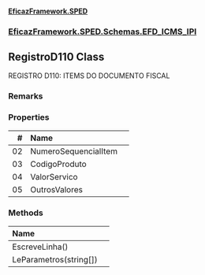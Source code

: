 #### [EficazFramework.SPED](EficazFrameworkSPED.md 'EficazFramework SPED')
### [EficazFramework.SPED.Schemas.EFD_ICMS_IPI](EficazFramework.SPED.Schemas.EFD_ICMS_IPI.md 'EficazFramework.SPED.Schemas.EFD_ICMS_IPI')

## RegistroD110 Class

REGISTRO D110: ITEMS DO DOCUMENTO FISCAL

### Remarks
### Properties

| # | Name | |
| ---: | :--- | :--- |
| 02 | NumeroSequencialItem |  |
| 03 | CodigoProduto |  |
| 04 | ValorServico |  |
| 05 | OutrosValores |  |
### Methods

| Name | |
| :--- | :--- |
| EscreveLinha() |  |
| LeParametros(string[]) |  |
